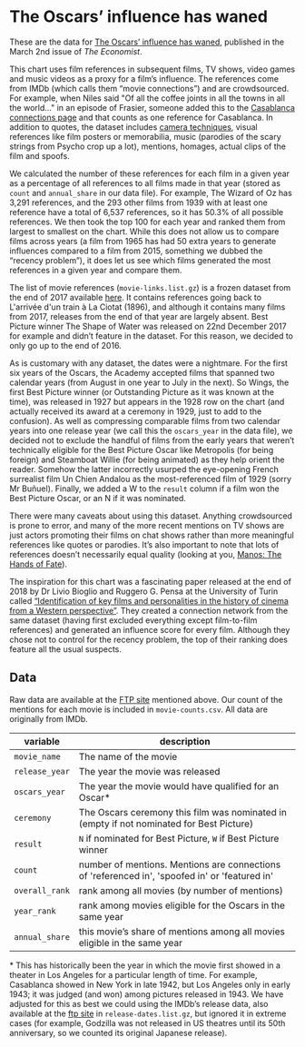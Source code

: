 # The Oscars’ influence has waned

These are the data for [The Oscars’ influence has waned][print story], published in the March 2nd issue of _The Economist_.

This chart uses film references in subsequent films, TV shows, video games and music videos as a proxy for a film’s influence. The references come from IMDb (which calls them “movie connections”) and are crowdsourced. For example, when Niles said "Of all the coffee joints in all the towns in all the world..." in an episode of Frasier, someone added this to the [Casablanca connections page](https://www.imdb.com/title/tt0034583/movieconnections?ref_=tt_ql_trv_6) and that counts as one reference for Casablanca. In addition to quotes, the dataset includes [camera techniques](https://www.youtube.com/watch?v=q9ZWxOBV7oI), visual references like film posters or memorabilia, music (parodies of the scary strings from Psycho crop up a lot), mentions, homages, actual clips of the film and spoofs.

We calculated the number of these references for each film in a given year as a percentage of all references to all films made in that year (stored as `count` and `annual_share` in our data file). For example, The Wizard of Oz has 3,291 references, and the 293 other films from 1939 with at least one reference have a total of 6,537 references, so it has 50.3% of all possible references. We then took the top 100 for each year and ranked them from largest to smallest on the chart. While this does not allow us to compare films across years (a film from 1965 has had 50 extra years to generate influences compared to a film from 2015, something we dubbed the “recency problem”), it does let us see which films generated the most references in a given year and compare them.

The list of movie references (`movie-links.list.gz`) is a frozen dataset from the end of 2017 available [here][ftpsite]. It contains references going back to L'arrivée d'un train à La Ciotat (1896), and although it contains many films from 2017, releases from the end of that year are largely absent. Best Picture winner The Shape of Water was released on 22nd December 2017 for example and didn’t feature in the dataset. For this reason, we decided to only go up to the end of 2016.

As is customary with any dataset, the dates were a nightmare. For the first six years of the Oscars, the Academy accepted films that spanned two calendar years (from August in one year to July in the next). So Wings, the first Best Picture winner (or Outstanding Picture as it was known at the time), was released in 1927 but appears in the 1928 row on the chart (and actually received its award at a ceremony in 1929, just to add to the confusion). As well as compressing comparable films from two calendar years into one release year (we call this the `oscars_year` in the data file), we decided not to exclude the handful of films from the early years that weren’t technically eligible for the Best Picture Oscar like Metropolis (for being foreign) and Steamboat Willie (for being animated) as they help orient the reader. Somehow the latter incorrectly usurped the eye-opening French surrealist film Un Chien Andalou as the most-referenced film of 1929 (sorry Mr Buñuel). Finally, we added a W to the `result` column if a film won the Best Picture Oscar, or an N if it was nominated.

There were many caveats about using this dataset. Anything crowdsourced is prone to error, and many of the more recent mentions on TV shows are just actors promoting their films on chat shows rather than more meaningful references like quotes or parodies. It’s also important to note that lots of references doesn’t necessarily equal quality (looking at you, [Manos: The Hands of Fate](https://www.imdb.com/title/tt0060666/?ref_=nv_sr_1)).

The inspiration for this chart was a fascinating paper released at the end of 2018 by Dr Livio Bioglio and Ruggero G. Pensa at the University of Turin called [“Identification of key films and personalities in the history of cinema from a Western perspective”](https://appliednetsci.springeropen.com/articles/10.1007/s41109-018-0105-0). They created a connection network from the same dataset (having first excluded everything except film-to-film references) and generated an influence score for every film. Although they chose not to control for the recency problem, the top of their ranking does feature all the usual suspects.

## Data

Raw data are available at the [FTP site][ftpsite] mentioned above. Our count of the mentions for each movie is included in `movie-counts.csv`. All data are originally from IMDb.

| variable       | description                                                                                    |
| -------------- | ---------------------------------------------------------------------------------------------- |
| `movie_name`   | The name of the movie                                                                          |
| `release_year` | The year the movie was released                                                                |
| `oscars_year`  | The year the movie would have qualified for an Oscar\*                                         |
| `ceremony`     | The Oscars ceremony this film was nominated in (empty if not nominated for Best Picture)       |
| `result`       | `N` if nominated for Best Picture, `W` if Best Picture winner                                  |
| `count`        | number of mentions. Mentions are connections of 'referenced in', 'spoofed in' or 'featured in' |
| `overall_rank` | rank among all movies (by number of mentions)                                                  |
| `year_rank`    | rank among movies eligible for the Oscars in the same year                                     |
| `annual_share` | this movie’s share of mentions among all movies eligible in the same year                      |

\* This has historically been the year in which the movie first showed in a theater in Los Angeles for a particular length of time. For example, Casablanca showed in New York in late 1942, but Los Angeles only in early 1943; it was judged (and won) among pictures released in 1943. We have adjusted for this as best we could using the IMDb’s release data, also available at the [ftp site][ftpsite] in `release-dates.list.gz`, but ignored it in extreme cases (for example, Godzilla was not released in US theatres until its 50th anniversary, so we counted its original Japanese release).

[print story]: https://www.economist.com/graphic-detail/2019/03/02/the-oscars-influence-has-waned
[ftpsite]: ftp://ftp.fu-berlin.de/pub/misc/movies/database/frozendata/
